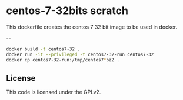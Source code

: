 centos-7-32bits scratch
===============

This dockerfile creates the centos 7 32 bit image to be used in docker.

--
```bash
docker build -t centos7-32 .
docker run -it --privileged -t centos7-32-run centos7-32
docker cp centos7-32-run:/tmp/centos7*bz2 .
```

License
-------

This code is licensed under the GPLv2.

